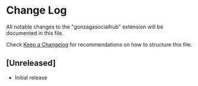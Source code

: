 # Change Log

All notable changes to the "gonzagasocialhub" extension will be documented in this file.

Check [Keep a Changelog](http://keepachangelog.com/) for recommendations on how to structure this file.

## [Unreleased]

- Initial release